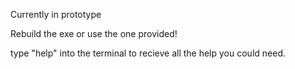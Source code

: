 
Currently in prototype

Rebuild the exe or use the one provided!

type "help" into the terminal to recieve all the help you could need.
